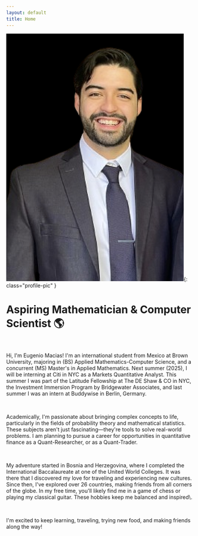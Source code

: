 ```yaml
---
layout: default
title: Home
---
```

![Profile Picture](/assets/images/gportfolio_profile_picture.png){: class="profile-pic" }
<div class="center">
    <h1>Aspiring Mathematician & Computer Scientist 🌎 </h1>
</div>
<br>
<p >Hi, I'm Eugenio Macias! I'm an international student from Mexico at Brown University, majoring in (BS) Applied Mathematics-Computer Science, and a concurrent (MS) Master's in Applied Mathematics. Next summer (2025), I will be interning at Citi in NYC as a Markets Quantitative Analyst. This summer I was part of the Latitude Fellowship at The DE Shaw & CO in NYC, the Investment Immersion Program by Bridgewater Associates, and last summer I was an intern at Buddywise in Berlin, Germany.</p>
<br>

<p >Academically, I'm passionate about bringing complex concepts to life, particularly in the fields of probability theory and  mathematical statistics. These subjects aren't just fascinating—they're tools to solve real-world problems. I am planning to pursue a career for opportunities in quantitative finance as a Quant-Researcher, or as a Quant-Trader.</p>
<br>

<p >My adventure started in Bosnia and Herzegovina, where I completed the International Baccalaureate at one of the United World Colleges. It was there that I discovered my love for traveling and experiencing new cultures. Since then, I've explored over 26 countries, making friends from all corners of the globe. In my free time, you'll likely find me in a game of chess or playing my classical guitar. These hobbies keep me balanced and inspired\.</p>
<br>

<p class="animated-text">I'm excited to keep learning, traveling, trying new food, and making friends along the way!</p>
<br><br><br><br><br>

